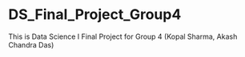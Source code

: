 # DS_Final_Project_Group4
This is Data Science I Final Project for Group 4 (Kopal Sharma, Akash Chandra Das) 
